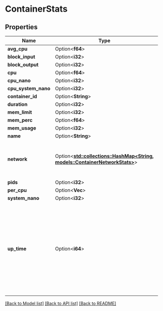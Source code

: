 # ContainerStats

## Properties

Name | Type | Description | Notes
------------ | ------------- | ------------- | -------------
**avg_cpu** | Option<**f64**> |  | [optional]
**block_input** | Option<**i32**> |  | [optional]
**block_output** | Option<**i32**> |  | [optional]
**cpu** | Option<**f64**> |  | [optional]
**cpu_nano** | Option<**i32**> |  | [optional]
**cpu_system_nano** | Option<**i32**> |  | [optional]
**container_id** | Option<**String**> |  | [optional]
**duration** | Option<**i32**> |  | [optional]
**mem_limit** | Option<**i32**> |  | [optional]
**mem_perc** | Option<**f64**> |  | [optional]
**mem_usage** | Option<**i32**> |  | [optional]
**name** | Option<**String**> |  | [optional]
**network** | Option<[**std::collections::HashMap<String, models::ContainerNetworkStats>**](ContainerNetworkStats.md)> | Map of interface name to network statistics for that interface. | [optional]
**pids** | Option<**i32**> |  | [optional]
**per_cpu** | Option<**Vec<i32>**> |  | [optional]
**system_nano** | Option<**i32**> |  | [optional]
**up_time** | Option<**i64**> | A Duration represents the elapsed time between two instants as an int64 nanosecond count. The representation limits the largest representable duration to approximately 290 years. | [optional]

[[Back to Model list]](../README.md#documentation-for-models) [[Back to API list]](../README.md#documentation-for-api-endpoints) [[Back to README]](../README.md)


